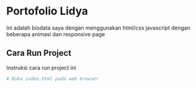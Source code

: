 # Portofolio Lidya

Ini adalah biodata saya dengan menggunakan html/css javascript dengan beberapa animasi dan responsive page

## Cara Run Project

Instruksi cara run project ini

```bash
# Buka index.html pada web browser


